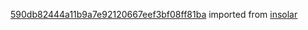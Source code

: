 [590db82444a11b9a7e92120667eef3bf08ff81ba](https://github.com/insolar/insolar/commit/590db82444a11b9a7e92120667eef3bf08ff81ba) imported from [insolar](https://github.com/insolar/insolar)
